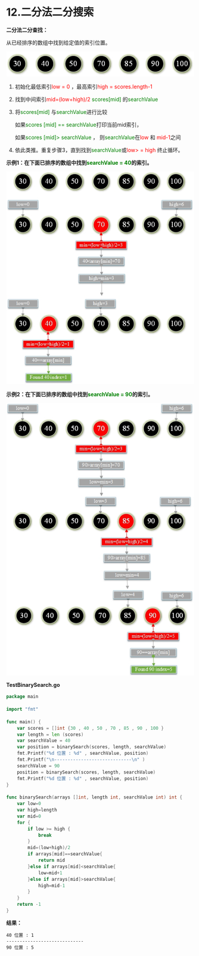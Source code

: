 # 12.二分法二分搜索

**二分法二分查找：**

从已经排序的数组中找到给定值的索引位置。

![img](images/Image00039.jpg)

1. 初始化最低索引<font color="red">low = 0 </font>，最高索引<font color="red">high = scores.length-1</font>

2. 找到中间索引<font color="red">mid=(low+high)/2</font>  <font color="green">scores[mid]</font> 的<font color="green">searchValue</font> 

3. 将<font color="green">scores[mid] </font>与<font color="green">searchValue</font>进行比较

   如果<font color="green">scores [mid] == searchValue</font>打印当前mid索引，

   如果<font color="green">scores [mid]> searchValue </font>， 则<font color="green">searchValue</font>在<font color="red">low </font>和 <font color="red">mid-1</font>之间

4. 依此类推。重复步骤3，直到找到<font color="green">searchValue</font>或<font color="red">low> = high</font> 终止循环。

**示例1：在下面已排序的数组中找到<font color="green">searchValue = 40</font>的索引。**

![img](images/Image00040.jpg)

**示例2：在下面已排序的数组中找到<font color="green">searchValue = 90</font>的索引。**

![img](images/Image00041.jpg)

**TestBinarySearch.go**

```go
package main

import "fmt"

func main() {
	var scores = []int {30 , 40 , 50 , 70 , 85 , 90 , 100 }
	var length = len (scores)
	var searchValue = 40
	var position = binarySearch(scores, length, searchValue)
	fmt.Printf("%d 位置 : %d" , searchValue, position)
	fmt.Printf("\n-----------------------------\n" )
	searchValue = 90
	position = binarySearch(scores, length, searchValue)
	fmt.Printf("%d 位置 : %d" , searchValue, position)
}

func binarySearch(arrays []int, length int, searchValue int) int {
	var low=0
	var high=length
	var mid=0
	for {
		if low >= high {
			break
		}
		mid=(low+high)/2
		if arrays[mid]==searchValue{
			return mid
		}else if arrays[mid]<searchValue{
			low=mid+1
		}else if arrays[mid]>searchValue{
			high=mid-1
		}
	}
	return -1
}
```

**结果：**

```
40 位置 : 1
-----------------------------
90 位置 : 5
```

